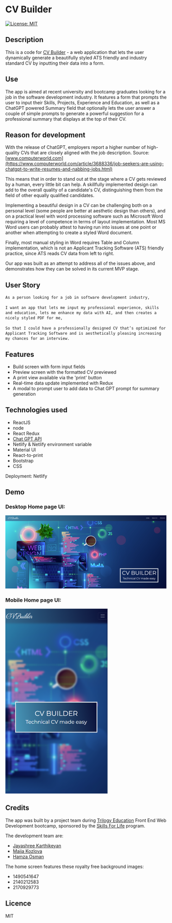 # CV Builder
[![License: MIT](https://img.shields.io/badge/License-MIT-yellow.svg)](https://opensource.org/licenses/MIT)

## Description
This is a code for [CV Builder](https://main--serene-kelpie-1e2c47.netlify.app/) - a web application that lets the user dynamically generate a beautifully styled ATS friendly and industry standard CV by inputting their data into a form. 

## Use
The app is aimed at recent university and bootcamp graduates looking for a job in the software development industry. It features a form that prompts the user to input their Skills, Projects, Experience and Education, as well as a ChatGPT powered Summary field that optionally lets the user answer a couple of simple prompts to generate a powerful suggestion for a professional summary that displays at the top of their CV.

## Reason for development
With the release of ChatGPT, employers report a higher number of high-quality CVs that are closely aligned with the job description. Source: [www.computerworld.com](https://www.computerworld.com/article/3688336/job-seekers-are-using-chatgpt-to-write-resumes-and-nabbing-jobs.html)

This means that in order to stand out at the stage where a CV gets reviewed by a human, every little bit can help. A skillfully implemented design can add to the overall quality of a candidate's CV, distinguishing them from the field of other equally qualified candidates. 

Implementing a beautiful design in a CV can be challenging both on a personal level (some people are better at aesthetic design than others), and on a practical level with word processing software such as Microsoft Word requiring a level of competence in terms of layout implementation. Most MS Word users can probably attest to having run into issues at one point or another when attempting to create a styled Word document.

Finally, most manual styling in Word requires Table and Column implementation, which is not an Applicant Tracking Software (ATS) friendly practice, since ATS reads CV data from left to right.

Our app was built as an attempt to address all of the issues above, and demonstrates how they can be solved in its current MVP stage.

## User Story

```
As a person looking for a job in software development industry,

I want an app that lets me input my professional experience, skills and education, lets me enhance my data with AI, and then creates a nicely styled PDF for me,

So that I could have a professionally designed CV that’s optimized for Applicant Tracking Software and is aesthetically pleasing increasing my chances for an interview.

```


## Features
* Build screen with form input fields
* Preview screen with the formatted CV previewed
* A print view available via the 'print' button
* Real-time data update implemented with Redux 
* A modal to prompt user to add data to Chat GPT prompt for summary generation


## Technologies used
* ReactJS
* node
* React Redux
* [Chat GPT API](https://platform.openai.com/docs)
* Netlify & Netlify environment variable 
* Material UI
* React-to-print
* Bootstrap
* CSS

Deployment: Netlify


## Demo
### Desktop Home page UI:
<img src="./src/assets/demo/desktop.png" alt="Desktop Home" width="900"/>

### Mobile Home page UI:
<img src="./src/assets/demo/mobile.png" alt="Mobile Home" width="320"/>


## Credits

The app was built by a project team during [Trilogy Education](https://2u.com/) Front End Web Development bootcamp, sponsored by the [Skills For Life](https://skillsforlife.edx.org/) program.

The development team are:

* [Jayashree Karthikeyan](https://github.com/JayaPK21)
* [Maija Kozlova](https://github.com/maijako)
* [Hamza Osman](https://github.com/Realstranger01)

The home screen features these royalty free background images:
* 1490541647
* 2140212583
* 2170929773


## Licence
MIT

